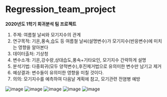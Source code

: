 # Regression_team_project

**2020년도 1학기 회귀분석 팀 프로젝트**

1. 주제: 여름철 날씨와 모기지수의 관계
2. 연구목적: 기온,풍속,습도 등 여름철 날씨(설명변수)가 모기지수(반응변수)에 미치는 영향을 알아본다
3. 데이터출처: 기상청
4. 변수소개: 기온,강수량,상대습도,풍속+기타요인, 모기지수 간략하게 설명
5. 분석기법: 다중회귀(모두 양적변수),후진제거법으로 유의미한 변수만 남기고 제거
6. 예상결과: 변수들이 유의미한 영향을 미칠 것이다.
7. 의의: 모기지수를 예측하여 다음날 계획에 참고, 모기관련 전염병 예방

![image](https://user-images.githubusercontent.com/87663692/144703155-739b59aa-55e7-456f-ad9e-15d89afc026e.png)
![image](https://user-images.githubusercontent.com/87663692/144703159-f75b5814-24a8-41c2-839f-279551110fe0.png)
![image](https://user-images.githubusercontent.com/87663692/144703161-325dc5e7-ff67-4fe2-8e49-88a93e2e31ec.png)
![image](https://user-images.githubusercontent.com/87663692/144703166-641dc7c4-ec49-4f42-a5e2-0467387cb5aa.png)
![image](https://user-images.githubusercontent.com/87663692/144703169-6dec9b76-bb0a-4a41-b399-b409bbba212b.png)

